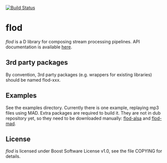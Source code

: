 [![Build Status](https://travis-ci.org/epi/flod.svg?branch=master)](https://travis-ci.org/epi/flod)
# flod

*flod* is a D library for composing stream processing pipelines.
API documentation is available [here](http://epi.github.io/flod/ddox/flod.html).

## 3rd party packages

By convention, 3rd party packages (e.g. wrappers for existing libraries) should be
named flod-xxx.

## Examples

See the examples directory. Currently there is one example, replaying mp3 files using MAD.
Extra packages are required to build it. They are not in dub repository yet, so they need to
be downloaded manually: [flod-alsa](https://github.com/epi/flod-alsa) and
[flod-mad](https://github.com/epi/flod-mad).

## License

*flod* is licensed under Boost Software License v1.0, see the file COPYING for details.

